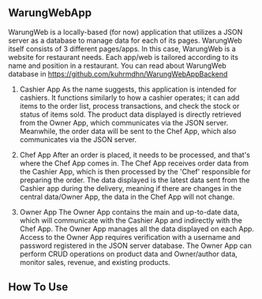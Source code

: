 
## WarungWebApp
WarungWeb is a locally-based (for now) application that utilizes a JSON server as a database to manage data for each of its pages. WarungWeb itself consists of 3 different pages/apps. In this case, WarungWeb is a website for restaurant needs. Each app/web is tailored according to its name and position in a restaurant.
You can read about WarungWeb database in https://github.com/kuhrmdhn/WarungWebAppBackend

1. Cashier App
As the name suggests, this application is intended for cashiers. It functions similarly to how a cashier operates; it can add items to the order list, process transactions, and check the stock or status of items sold. The product data displayed is directly retrieved from the Owner App, which communicates via the JSON server. Meanwhile, the order data will be sent to the Chef App, which also communicates via the JSON server.

2. Chef App
After an order is placed, it needs to be processed, and that's where the Chef App comes in. The Chef App receives order data from the Cashier App, which is then processed by the 'Chef' responsible for preparing the order. The data displayed is the latest data sent from the Cashier app during the delivery, meaning if there are changes in the central data/Owner App, the data in the Chef App will not change.

3. Owner App
The Owner App contains the main and up-to-date data, which will communicate with the Cashier App and indirectly with the Chef App. The Owner App manages all the data displayed on each App. Access to the Owner App requires verification with a username and password registered in the JSON server database. The Owner App can perform CRUD operations on product data and Owner/author data, monitor sales, revenue, and existing products.

## How To Use
